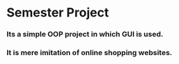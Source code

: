 # Semester Project

### Its a simple OOP project in which GUI is used.
### It is mere imitation of online shopping websites.
